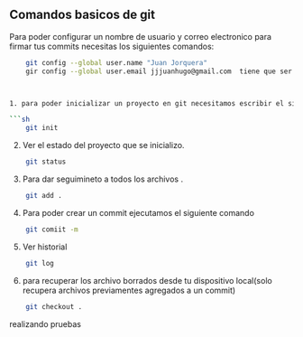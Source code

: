 ## Comandos basicos de git

Para poder configurar un nombre de usuario y correo electronico para firmar tus commits necesitas
los siguientes comandos:

```sh
    git config --global user.name "Juan Jorquera"
    gir config --global user.email jjjuanhugo@gmail.com  tiene que ser un usuario creado en github.



1. para poder inicializar un proyecto en git necesitamos escribir el siguiente comando.

```sh
    git init
```

2. Ver el estado del proyecto que se inicializo.

```sh
    git status
```

3. Para dar seguimineto a todos los archivos .

```sh
    git add .
```

4. Para poder crear un commit ejecutamos el siguiente comando

```sh
    git comiit -m
```

5. Ver historial

```sh
    git log
```
6. para recuperar los archivo borrados desde tu dispositivo local(solo recupera archivos previamentes agregados a un commit)

```sh
    git checkout .
```
realizando pruebas


